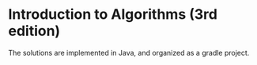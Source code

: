 Introduction to Algorithms (3rd edition)
===

The solutions are implemented in Java, and organized as a gradle project.
